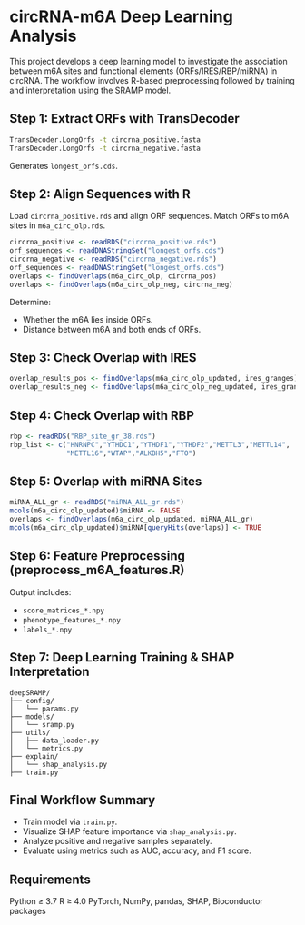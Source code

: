 # circRNA-m6A Deep Learning Analysis

This project develops a deep learning model to investigate the association between m6A sites and functional elements (ORFs/IRES/RBP/miRNA) in circRNA. The workflow involves R-based preprocessing followed by training and interpretation using the SRAMP model.

## Step 1: Extract ORFs with TransDecoder

```bash
TransDecoder.LongOrfs -t circrna_positive.fasta
TransDecoder.LongOrfs -t circrna_negative.fasta
```

Generates `longest_orfs.cds`.

## Step 2: Align Sequences with R

Load `circrna_positive.rds` and align ORF sequences. Match ORFs to m6A sites in `m6a_circ_olp.rds`.

```r
circrna_positive <- readRDS("circrna_positive.rds")
orf_sequences <- readDNAStringSet("longest_orfs.cds")
circrna_negative <- readRDS("circrna_negative.rds")
orf_sequences <- readDNAStringSet("longest_orfs.cds")
overlaps <- findOverlaps(m6a_circ_olp, circrna_pos)
overlaps <- findOverlaps(m6a_circ_olp_neg, circrna_neg)
```

Determine:
- Whether the m6A lies inside ORFs.
- Distance between m6A and both ends of ORFs.

## Step 3: Check Overlap with IRES

```r
overlap_results_pos <- findOverlaps(m6a_circ_olp_updated, ires_granges)
overlap_results_neg <- findOverlaps(m6a_circ_olp_neg_updated, ires_granges)
```

## Step 4: Check Overlap with RBP

```r
rbp <- readRDS("RBP_site_gr_38.rds")
rbp_list <- c("HNRNPC","YTHDC1","YTHDF1","YTHDF2","METTL3","METTL14",
              "METTL16","WTAP","ALKBH5","FTO")
```

## Step 5: Overlap with miRNA Sites

```r
miRNA_ALL_gr <- readRDS("miRNA_ALL_gr.rds")
mcols(m6a_circ_olp_updated)$miRNA <- FALSE
overlaps <- findOverlaps(m6a_circ_olp_updated, miRNA_ALL_gr)
mcols(m6a_circ_olp_updated)$miRNA[queryHits(overlaps)] <- TRUE
```

## Step 6: Feature Preprocessing (preprocess_m6A_features.R)

Output includes:
- `score_matrices_*.npy`
- `phenotype_features_*.npy`
- `labels_*.npy`

## Step 7: Deep Learning Training & SHAP Interpretation

```
deepSRAMP/
├── config/
│   └── params.py
├── models/
│   └── sramp.py
├── utils/
│   ├── data_loader.py
│   └── metrics.py
├── explain/
│   └── shap_analysis.py
├── train.py
```

## Final Workflow Summary

- Train model via `train.py`.
- Visualize SHAP feature importance via `shap_analysis.py`.
- Analyze positive and negative samples separately.
- Evaluate using metrics such as AUC, accuracy, and F1 score.

## Requirements

Python ≥ 3.7
R ≥ 4.0
PyTorch, NumPy, pandas, SHAP, Bioconductor packages
